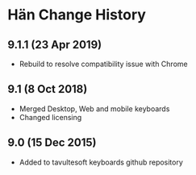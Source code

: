 Hän Change History
============================

9.1.1 (23 Apr 2019)
-------------------
* Rebuild to resolve compatibility issue with Chrome

9.1 (8 Oct 2018)
-----------------
* Merged Desktop, Web and mobile keyboards
* Changed licensing

9.0 (15 Dec 2015)
-----------------

* Added to tavultesoft keyboards github repository
